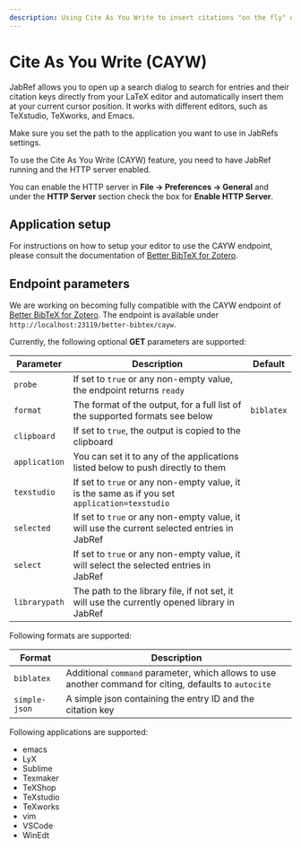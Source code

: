 ```yaml
---
description: Using Cite As You Write to insert citations "on the fly" directly in your editor.
---
```


# Cite As You Write (CAYW)

JabRef allows you to open up a search dialog to search for entries and their citation keys directly from your LaTeX
editor and automatically insert them at your current cursor position.
It works with different editors, such as TeXstudio, TeXworks, and Emacs.

Make sure you set the path to the application you want to use in JabRefs settings.

To use the Cite As You Write (CAYW) feature, you need to have JabRef running and the HTTP server enabled.

You can enable the HTTP server in **File → Preferences → General** and under the **HTTP Server** section check the box
for **Enable HTTP Server**.

## Application setup

For instructions on how to setup your editor to use the CAYW endpoint, please consult the documentation of [Better BibTeX for Zotero](https://retorque.re/zotero-better-bibtex/citing/cayw/index.html).

## Endpoint parameters

We are working on becoming fully compatible with the CAYW endpoint
of [Better BibTeX for Zotero](https://retorque.re/zotero-better-bibtex/citing/cayw/index.html).
The endpoint is available under `http://localhost:23119/better-bibtex/cayw`.

Currently, the following optional **GET** parameters are supported:

| Parameter     | Description                                                                                   | Default    |
|---------------|-----------------------------------------------------------------------------------------------|------------|
| `probe`       | If set to `true` or any non-empty value, the endpoint returns `ready`                         |            |
| `format`      | The format of the output, for a full list of the supported formats see below                  | `biblatex` |
| `clipboard`   | If set to `true`, the output is copied to the clipboard                                       |            |
| `application` | You can set it to any of the applications listed below to push directly to them               |            |
| `texstudio`   | If set to `true` or any non-empty value, it is the same as if you set `application=texstudio` |            |
| `selected`    | If set to `true` or any non-empty value, it will use the current selected entries in JabRef   |            |
| `select`      | If set to `true` or any non-empty value, it will select the selected entries in JabRef        |            |
| `librarypath` | The path to the library file, if not set, it will use the currently opened library in JabRef  |            |

Following formats are supported:

| Format        | Description                                                                                            |
|---------------|--------------------------------------------------------------------------------------------------------|
| `biblatex`    | Additional `command` parameter, which allows to use another command for citing, defaults to `autocite` |
| `simple-json` | A simple json containing the entry ID and the citation key                                             |

Following applications are supported:

- emacs
- LyX
- Sublime
- Texmaker
- TeXShop
- TeXstudio
- TeXworks
- vim
- VSCode
- WinEdt
